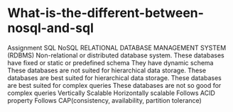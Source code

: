 # What-is-the-different-between-nosql-and-sql
Assignment 
SQL	NoSQL
RELATIONAL DATABASE MANAGEMENT SYSTEM (RDBMS)	Non-relational or distributed database system.
These databases have fixed or static or predefined schema	They have dynamic schema
These databases are not suited for hierarchical data storage.	These databases are best suited for hierarchical data storage.
These databases are best suited for complex queries	These databases are not so good for complex queries
Vertically Scalable	Horizontally scalable
Follows ACID property	Follows CAP(consistency, availability, partition tolerance)

